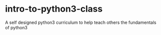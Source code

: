 # intro-to-python3-class
A self designed python3 curriculum to help teach others the fundamentals of python3
